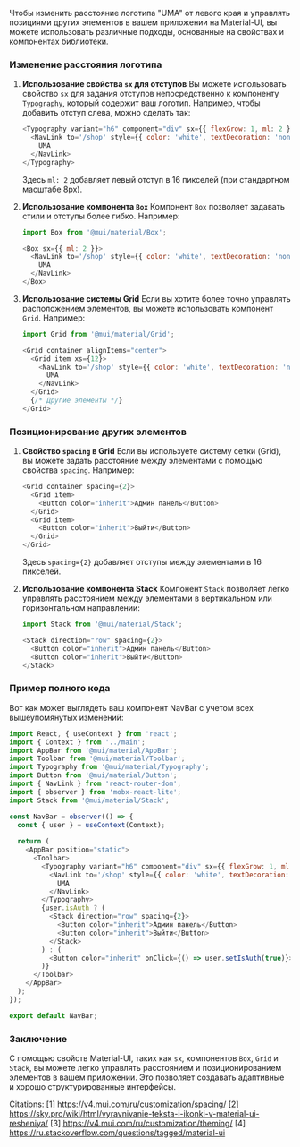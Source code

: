 Чтобы изменить расстояние логотипа "UMA" от левого края и управлять позициями других элементов в вашем приложении на Material-UI, вы можете использовать различные подходы, основанные на свойствах и компонентах библиотеки.

### Изменение расстояния логотипа

1. **Использование свойства `sx` для отступов**
   Вы можете использовать свойство `sx` для задания отступов непосредственно к компоненту `Typography`, который содержит ваш логотип. Например, чтобы добавить отступ слева, можно сделать так:

   ```javascript
   <Typography variant="h6" component="div" sx={{ flexGrow: 1, ml: 2 }}>
     <NavLink to='/shop' style={{ color: 'white', textDecoration: 'none' }}>
       UMA
     </NavLink>
   </Typography>
   ```

   Здесь `ml: 2` добавляет левый отступ в 16 пикселей (при стандартном масштабе 8px).

2. **Использование компонента `Box`**
   Компонент `Box` позволяет задавать стили и отступы более гибко. Например:

   ```javascript
   import Box from '@mui/material/Box';

   <Box sx={{ ml: 2 }}>
     <NavLink to='/shop' style={{ color: 'white', textDecoration: 'none' }}>
       UMA
     </NavLink>
   </Box>
   ```

3. **Использование системы Grid**
   Если вы хотите более точно управлять расположением элементов, вы можете использовать компонент `Grid`. Например:

   ```javascript
   import Grid from '@mui/material/Grid';

   <Grid container alignItems="center">
     <Grid item xs={12}>
       <NavLink to='/shop' style={{ color: 'white', textDecoration: 'none' }}>
         UMA
       </NavLink>
     </Grid>
     {/* Другие элементы */}
   </Grid>
   ```

### Позиционирование других элементов

1. **Свойство `spacing` в Grid**
   Если вы используете систему сетки (Grid), вы можете задать расстояние между элементами с помощью свойства `spacing`. Например:

   ```javascript
   <Grid container spacing={2}>
     <Grid item>
       <Button color="inherit">Админ панель</Button>
     </Grid>
     <Grid item>
       <Button color="inherit">Выйти</Button>
     </Grid>
   </Grid>
   ```

   Здесь `spacing={2}` добавляет отступы между элементами в 16 пикселей.

2. **Использование компонента Stack**
   Компонент `Stack` позволяет легко управлять расстоянием между элементами в вертикальном или горизонтальном направлении:

   ```javascript
   import Stack from '@mui/material/Stack';

   <Stack direction="row" spacing={2}>
     <Button color="inherit">Админ панель</Button>
     <Button color="inherit">Выйти</Button>
   </Stack>
   ```

### Пример полного кода

Вот как может выглядеть ваш компонент NavBar с учетом всех вышеупомянутых изменений:

```javascript
import React, { useContext } from 'react';
import { Context } from '../main';
import AppBar from '@mui/material/AppBar';
import Toolbar from '@mui/material/Toolbar';
import Typography from '@mui/material/Typography';
import Button from '@mui/material/Button';
import { NavLink } from 'react-router-dom';
import { observer } from 'mobx-react-lite';
import Stack from '@mui/material/Stack';

const NavBar = observer(() => {
  const { user } = useContext(Context);
  
  return (
    <AppBar position="static">
      <Toolbar>
        <Typography variant="h6" component="div" sx={{ flexGrow: 1, ml: 2 }}>
          <NavLink to='/shop' style={{ color: 'white', textDecoration: 'none' }}>
            UMA
          </NavLink>
        </Typography>
        {user.isAuth ? (
          <Stack direction="row" spacing={2}>
            <Button color="inherit">Админ панель</Button>
            <Button color="inherit">Выйти</Button>
          </Stack>
        ) : (
          <Button color="inherit" onClick={() => user.setIsAuth(true)}>Авторизация</Button>
        )}
      </Toolbar>
    </AppBar>
  );
});

export default NavBar;
```

### Заключение

С помощью свойств Material-UI, таких как `sx`, компонентов `Box`, `Grid` и `Stack`, вы можете легко управлять расстоянием и позиционированием элементов в вашем приложении. Это позволяет создавать адаптивные и хорошо структурированные интерфейсы.

Citations:
[1] https://v4.mui.com/ru/customization/spacing/
[2] https://sky.pro/wiki/html/vyravnivanie-teksta-i-ikonki-v-material-ui-resheniya/
[3] https://v4.mui.com/ru/customization/theming/
[4] https://ru.stackoverflow.com/questions/tagged/material-ui